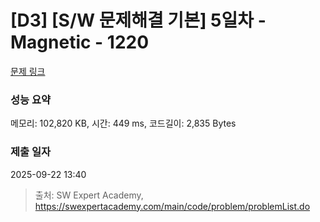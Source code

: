# [D3] [S/W 문제해결 기본] 5일차 - Magnetic - 1220 

[문제 링크](https://swexpertacademy.com/main/code/problem/problemDetail.do?contestProbId=AV14hwZqABsCFAYD) 

### 성능 요약

메모리: 102,820 KB, 시간: 449 ms, 코드길이: 2,835 Bytes

### 제출 일자

2025-09-22 13:40



> 출처: SW Expert Academy, https://swexpertacademy.com/main/code/problem/problemList.do